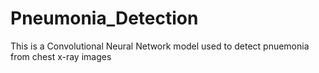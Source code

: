# Pneumonia_Detection
This is a Convolutional Neural Network model used to detect pnuemonia from chest x-ray images 
